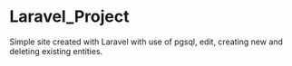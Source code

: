 # Laravel_Project
Simple site created with Laravel with use of pgsql, edit, creating new and deleting existing entities.  
